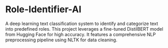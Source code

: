 # Role-Identifier-AI
A deep learning text classification system to identify and categorize text into predefined roles. This project leverages a fine-tuned DistilBERT model from Hugging Face for high accuracy. It features a comprehensive NLP preprocessing pipeline using NLTK for data cleaning.
